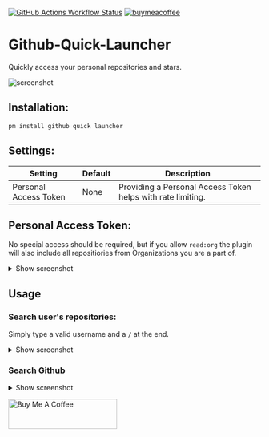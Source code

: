 [![GitHub Actions Workflow Status](https://img.shields.io/github/actions/workflow/status/garulf/github-quick-launcher/test-plugin.yml?style=flat-square&label=tests)](https://github.com/Garulf/pyFlowLauncher/actions/workflows/tests.yaml) [![buymeacoffee](https://img.shields.io/badge/buy%20me%20a%20coffee-yellow.svg?style=flat-square&logo=buymeacoffee&logoColor=000)](https://www.buymeacoffee.com/garulf)

# Github-Quick-Launcher

Quickly access your personal repositories and stars.

![screenshot](https://github.com/Garulf/Github-Quick-Launcher/assets/535299/2cbe2e2d-bdb6-4dcc-a6ca-ca77424544e6)


## Installation:

```
pm install github quick launcher
```

## Settings:

| Setting               | Default | Description                                                 |
| --------------------- | ------- | ----------------------------------------------------------- |
| Personal Access Token | None    | Providing a Personal Access Token helps with rate limiting. |

## Personal Access Token:

No special access should be required, but if you allow `read:org` the plugin will also include all repositiories from Organizations you are a part of.

<details>
<summary>Show screenshot</summary>

![image](https://user-images.githubusercontent.com/535299/150702194-47d85f6e-8270-4a63-8c72-ba13cc57c93f.png)

</details>

## Usage

### Search user's repositories:

Simply type a valid username and a `/` at the end.

<details>
<summary>Show screenshot</summary>

![image](https://github.com/Garulf/Github-Quick-Launcher/assets/535299/2a92a6d7-364e-4c55-b8ac-c81da9eb52d2)


</details>

### Search Github

<details>
<summary>Show screenshot</summary>

![image](https://github.com/Garulf/Github-Quick-Launcher/assets/535299/51d56c53-9eac-4c18-b724-333fe88fc31f)


</details>


<a href="https://www.buymeacoffee.com/garulf" target="_blank"><img src="https://cdn.buymeacoffee.com/buttons/v2/default-yellow.png" alt="Buy Me A Coffee" style="height: 60px !important;width: 217px !important;" ></a>
